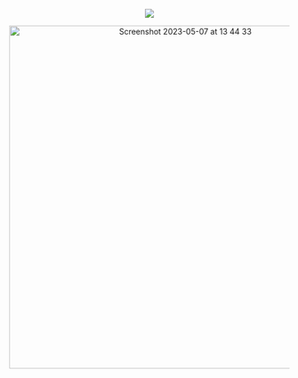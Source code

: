<p align='center'>
<img src="http://github-profile-summary-cards.vercel.app/api/cards/profile-details?username=TTaksheel&theme=codeSTACKr">
</p>

<p align='center'>

<img width="617" alt="Screenshot 2023-05-07 at 13 44 33" src="https://user-images.githubusercontent.com/132825646/236678906-5bab3268-03bf-4bb9-9c0a-f30545bae7da.png">
</p>
<!--
**TTaksheel/TTaksheel** is a ✨ _special_ ✨ repository because its `README.md` (this file) appears on your GitHub profile.

Here are some ideas to get you started:

- 🔭 I’m currently working on ...
- 🌱 I’m currently learning ...
- 👯 I’m looking to collaborate on ...
- 🤔 I’m looking for help with ...
- 💬 Ask me about ...
- 📫 How to reach me: ...
- 😄 Pronouns: ...
- ⚡ Fun fact: ...
-->

